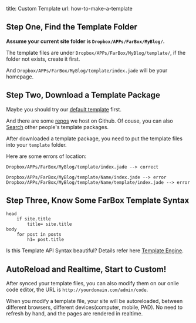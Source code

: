title: Custom Template
url: how-to-make-a-template

## Step One, Find the Template Folder

**Assume your current site folder is `Dropbox/APPs/FarBox/MyBlog/`.**

The template files are under  `Dropbox/APPs/FarBox/MyBlog/template/`, if the folder not exists, create it first.

And `Dropbox/APPs/FarBox/MyBlog/template/index.jade` will be your homepage.



## Step Two, Download a Template Package

Maybe you should try our [default template](https://github.com/BuildFarBox/default-template) first.

And there are some [repos](https://github.com/BuildFarBox/) we host on Github. Of couse, you can also [Search](https://github.com/search?o=desc&q=farbox&ref=cmdform&s=updated&type=Repositories) other people's template packages.


After downloaded a template package, you need to put the template files into your `template` folder.


Here are some errors of location:
```
Dropbox/APPs/FarBox/MyBlog/template/index.jade --> correct

Dropbox/APPs/FarBox/MyBlog/template/Name/index.jade --> error
Dropbox/APPs/FarBox/MyBlog/template/Name/template/index.jade --> error
```


## Step Three, Know Some FarBox Template Syntax

```jade
head
	if site.title
		title= site.title
body
	for post in posts
		h1= post.title
```

Is this Template API Syntax beautiful?  Details refer here [Template Engine](template-engine).


## AutoReload and Realtime, Start to Custom!

After synced your template files, you can also modify them on our onlie code editor, the URL is `http://yourdomain.com/admin/code`.

When you modify a template file, your site will be autoreloaded, between different browsers, different devices(computer, mobile, PAD). No need to refresh by hand, and the pages are rendered in realtime.


